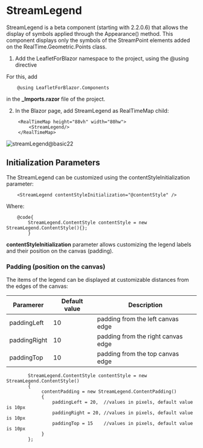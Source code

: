# StreamLegend

StreamLegend is a beta component (starting with 2.2.0.6) that allows the display of symbols applied through the Appearance() method. This component displays only the symbols of the StreamPoint elements added on the RealTime.Geometric.Points class.

1. Add the LeafletForBlazor namespace to the project, using the @using directive

For this, add

        @using LeafletForBlazor.Components

in the **_Imports.razor** file of the project.

2. In the Blazor page, add StreamLegend as RealTimeMap child:


        <RealTimeMap height="88vh" width="80hw">
            <StreamLegend/>
        </RealTimeMap>

![streamLegend@basic22](https://github.com/user-attachments/assets/4de7a0a0-ad00-4efc-ab6f-7bf1f9524335)

## Initialization Parameters

The StreamLegend can be customized using the contentStyleInitialization parameter:

        <StreamLegend contentStyleInitialization="@contentStyle" />

Where:

        @code{
            StreamLegend.ContentStyle contentStyle = new StreamLegend.ContentStyle(){};
            }


**contentStyleInitialization** parameter allows customizing the legend labels and their position on the canvas (padding).

### Padding (position on the canvas)

The items of the legend can be displayed at customizable distances from the edges of the canvas:

| Paramerer | Default value | Description |
|----|----|----|
| paddingLeft | 10 | padding from the left canvas edge |
| paddingRight | 10 | padding from the right canvas edge |
| paddingTop | 10 | padding from the top canvas edge |


            StreamLegend.ContentStyle contentStyle = new StreamLegend.ContentStyle()
            {
                 contentPadding = new StreamLegend.ContentPadding()
                 {
                     paddingLeft = 20,  //values ​​in pixels, default value is 10px
                     paddingRight = 20, //values ​​in pixels, default value is 10px
                     paddingTop = 15    //values ​​in pixels, default value is 10px
                 }
            };

        
